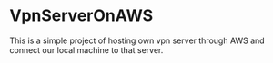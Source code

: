 # VpnServerOnAWS
This is a simple project of hosting own vpn server through AWS and connect our local machine to that server.  
